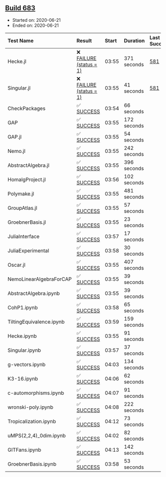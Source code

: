 ## [Build 683](https://oscarci.mathematik.uni-kl.de/job/oscar-julia-1.4/683/)

* Started on: 2020-06-21
* Ended on: 2020-06-21

| Test Name    | Result | Start | Duration | Last Success | First Failure |
|:-------------|:-------|:------|:---------|:-------------|:--------------|
| Hecke.jl | ❌ [FAILURE (status = 1)](https://oscarci.mathematik.uni-kl.de/job/oscar-julia-1.4/683/artifact/logs/build-683/Hecke.jl.log) | 03:55 | 371 seconds | [581](https://oscarci.mathematik.uni-kl.de/job/oscar-julia-1.4/581/) | [582](https://oscarci.mathematik.uni-kl.de/job/oscar-julia-1.4/582/) |
| Singular.jl | ❌ [FAILURE (status = 1)](https://oscarci.mathematik.uni-kl.de/job/oscar-julia-1.4/683/artifact/logs/build-683/Singular.jl.log) | 03:55 | 41 seconds | [581](https://oscarci.mathematik.uni-kl.de/job/oscar-julia-1.4/581/) | [582](https://oscarci.mathematik.uni-kl.de/job/oscar-julia-1.4/582/) |
| CheckPackages | ✅ [SUCCESS](https://oscarci.mathematik.uni-kl.de/job/oscar-julia-1.4/683/artifact/logs/build-683/CheckPackages.log) | 03:54 | 66 seconds |  |  |
| GAP | ✅ [SUCCESS](https://oscarci.mathematik.uni-kl.de/job/oscar-julia-1.4/683/artifact/logs/build-683/GAP.log) | 03:55 | 172 seconds |  |  |
| GAP.jl | ✅ [SUCCESS](https://oscarci.mathematik.uni-kl.de/job/oscar-julia-1.4/683/artifact/logs/build-683/GAP.jl.log) | 03:55 | 54 seconds |  |  |
| Nemo.jl | ✅ [SUCCESS](https://oscarci.mathematik.uni-kl.de/job/oscar-julia-1.4/683/artifact/logs/build-683/Nemo.jl.log) | 03:55 | 242 seconds |  |  |
| AbstractAlgebra.jl | ✅ [SUCCESS](https://oscarci.mathematik.uni-kl.de/job/oscar-julia-1.4/683/artifact/logs/build-683/AbstractAlgebra.jl.log) | 03:55 | 396 seconds |  |  |
| HomalgProject.jl | ✅ [SUCCESS](https://oscarci.mathematik.uni-kl.de/job/oscar-julia-1.4/683/artifact/logs/build-683/HomalgProject.jl.log) | 03:56 | 102 seconds |  |  |
| Polymake.jl | ✅ [SUCCESS](https://oscarci.mathematik.uni-kl.de/job/oscar-julia-1.4/683/artifact/logs/build-683/Polymake.jl.log) | 03:55 | 481 seconds |  |  |
| GroupAtlas.jl | ✅ [SUCCESS](https://oscarci.mathematik.uni-kl.de/job/oscar-julia-1.4/683/artifact/logs/build-683/GroupAtlas.jl.log) | 03:55 | 57 seconds |  |  |
| GroebnerBasis.jl | ✅ [SUCCESS](https://oscarci.mathematik.uni-kl.de/job/oscar-julia-1.4/683/artifact/logs/build-683/GroebnerBasis.jl.log) | 03:55 | 23 seconds |  |  |
| JuliaInterface | ✅ [SUCCESS](https://oscarci.mathematik.uni-kl.de/job/oscar-julia-1.4/683/artifact/logs/build-683/JuliaInterface.log) | 03:57 | 17 seconds |  |  |
| JuliaExperimental | ✅ [SUCCESS](https://oscarci.mathematik.uni-kl.de/job/oscar-julia-1.4/683/artifact/logs/build-683/JuliaExperimental.log) | 03:58 | 30 seconds |  |  |
| Oscar.jl | ✅ [SUCCESS](https://oscarci.mathematik.uni-kl.de/job/oscar-julia-1.4/683/artifact/logs/build-683/Oscar.jl.log) | 03:55 | 407 seconds |  |  |
| NemoLinearAlgebraForCAP | ✅ [SUCCESS](https://oscarci.mathematik.uni-kl.de/job/oscar-julia-1.4/683/artifact/logs/build-683/NemoLinearAlgebraForCAP.log) | 03:55 | 39 seconds |  |  |
| AbstractAlgebra.ipynb | ✅ [SUCCESS](https://oscarci.mathematik.uni-kl.de/job/oscar-julia-1.4/683/artifact/logs/build-683/AbstractAlgebra.ipynb.log) | 03:55 | 39 seconds |  |  |
| CohP1.ipynb | ✅ [SUCCESS](https://oscarci.mathematik.uni-kl.de/job/oscar-julia-1.4/683/artifact/logs/build-683/CohP1.ipynb.log) | 03:58 | 65 seconds |  |  |
| TiltingEquivalence.ipynb | ✅ [SUCCESS](https://oscarci.mathematik.uni-kl.de/job/oscar-julia-1.4/683/artifact/logs/build-683/TiltingEquivalence.ipynb.log) | 03:59 | 159 seconds |  |  |
| Hecke.ipynb | ✅ [SUCCESS](https://oscarci.mathematik.uni-kl.de/job/oscar-julia-1.4/683/artifact/logs/build-683/Hecke.ipynb.log) | 03:55 | 91 seconds |  |  |
| Singular.ipynb | ✅ [SUCCESS](https://oscarci.mathematik.uni-kl.de/job/oscar-julia-1.4/683/artifact/logs/build-683/Singular.ipynb.log) | 03:57 | 37 seconds |  |  |
| g-vectors.ipynb | ✅ [SUCCESS](https://oscarci.mathematik.uni-kl.de/job/oscar-julia-1.4/683/artifact/logs/build-683/g-vectors.ipynb.log) | 04:03 | 134 seconds |  |  |
| K3-16.ipynb | ✅ [SUCCESS](https://oscarci.mathematik.uni-kl.de/job/oscar-julia-1.4/683/artifact/logs/build-683/K3-16.ipynb.log) | 04:06 | 62 seconds |  |  |
| c-automorphisms.ipynb | ✅ [SUCCESS](https://oscarci.mathematik.uni-kl.de/job/oscar-julia-1.4/683/artifact/logs/build-683/c-automorphisms.ipynb.log) | 04:07 | 91 seconds |  |  |
| wronski-poly.ipynb | ✅ [SUCCESS](https://oscarci.mathematik.uni-kl.de/job/oscar-julia-1.4/683/artifact/logs/build-683/wronski-poly.ipynb.log) | 04:08 | 222 seconds |  |  |
| Tropicalization.ipynb | ✅ [SUCCESS](https://oscarci.mathematik.uni-kl.de/job/oscar-julia-1.4/683/artifact/logs/build-683/Tropicalization.ipynb.log) | 04:12 | 73 seconds |  |  |
| uMPS(2,2,4)_0dim.ipynb | ✅ [SUCCESS](https://oscarci.mathematik.uni-kl.de/job/oscar-julia-1.4/683/artifact/logs/build-683/uMPS-2-2-4-_0dim.ipynb.log) | 04:02 | 82 seconds |  |  |
| GITFans.ipynb | ✅ [SUCCESS](https://oscarci.mathematik.uni-kl.de/job/oscar-julia-1.4/683/artifact/logs/build-683/GITFans.ipynb.log) | 04:13 | 142 seconds |  |  |
| GroebnerBasis.ipynb | ✅ [SUCCESS](https://oscarci.mathematik.uni-kl.de/job/oscar-julia-1.4/683/artifact/logs/build-683/GroebnerBasis.ipynb.log) | 03:58 | 53 seconds |  |  |
